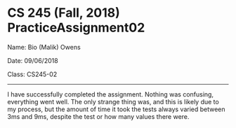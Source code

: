 # CS 245 (Fall, 2018) PracticeAssignment02
Name: Bio (Malik) Owens

Date: 09/06/2018

Class: CS245-02

-----------------------------------------------------------------------------------------------------------------------------

I have successfully completed the assignment. Nothing was confusing, everything went well. The only strange thing was, and this is likely due to my process, but the amount of time it took the tests always varied between 3ms and 9ms, despite the test or how many values there were.
